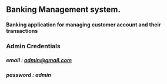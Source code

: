 ## Banking Management system. 
#### Banking application for managing customer account and their transactions
### Admin Credentials 
##### email : admin@gmail.com
##### password : admin
